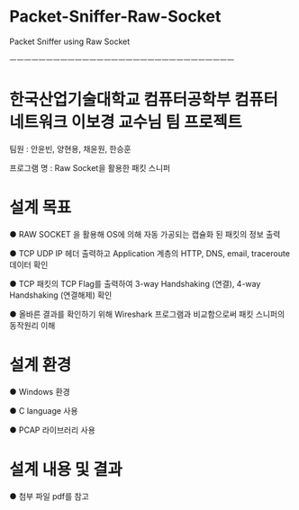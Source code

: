 # Packet-Sniffer-Raw-Socket
Packet Sniffer using Raw Socket

ㅡㅡㅡㅡㅡㅡㅡㅡㅡㅡㅡㅡㅡㅡㅡㅡㅡㅡㅡㅡㅡㅡㅡㅡㅡㅡㅡㅡㅡㅡㅡ

# 한국산업기술대학교 컴퓨터공학부 컴퓨터 네트워크 이보경 교수님 팀 프로젝트

팀원 : 안윤빈, 양현용, 채윤원, 한승훈

프로그램 명 : Raw Socket을 활용한 패킷 스니퍼

# 설계 목표

● RAW SOCKET 을 활용해 OS에 의해 자동 가공되는 캡슐화 된 패킷의 정보 출력

● TCP UDP IP 헤더 출력하고 Application 계층의 HTTP, DNS, email, traceroute 데이터 확인

● TCP 패킷의 TCP Flag를 출력하여 3-way Handshaking (연결), 4-way Handshaking (연결해제) 확인

● 올바른 결과를 확인하기 위해 Wireshark 프로그램과 비교함으로써 패킷 스니퍼의 동작원리 이해

# 설계 환경

● Windows 환경

● C language 사용

● PCAP 라이브러리 사용

# 설계 내용 및 결과

● 첨부 파일 pdf를 참고
